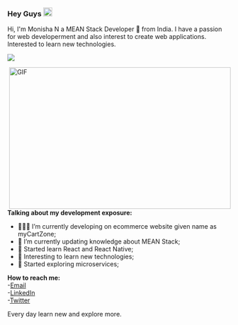 ### Hey Guys <img src="https://media.giphy.com/media/hvRJCLFzcasrR4ia7z/giphy.gif" width="20px">

Hi, I'm Monisha N a  MEAN Stack Developer 🚀 from India. I have a passion for web developerment and also interest to create web applications. 
Interested to learn new technologies. 

 <a href="https://www.linkedin.com/in/monisha-12011993/"><img src="https://img.icons8.com/clouds/75/000000/linkedin.png"/></a>

  <img align="right" alt="GIF" src="https://github.com/Monisha1201/monishaN/blob/main/meanstack.gif" width="500" height="320" />
  
**Talking about my development exposure:**

- 👨🏽‍💻 I’m currently developing on ecommerce website given name as myCartZone;
- 🌱 I’m currently updating knowledge about MEAN Stack; 
- 🌱 Started learn React and React Native;
- 🌱 Interesting to learn new technologies;
- 🌱 Started exploring microservices;

<b>How to reach me:<br></b>
-[Email](https://gomonisha@gmail.com)<br>
-[LinkedIn](https://www.linkedin.com/in/monisha-12011993/)<br>
-[Twitter](https://twitter.com/Nisha57551008)<br>
             

Every day learn new and explore more.
